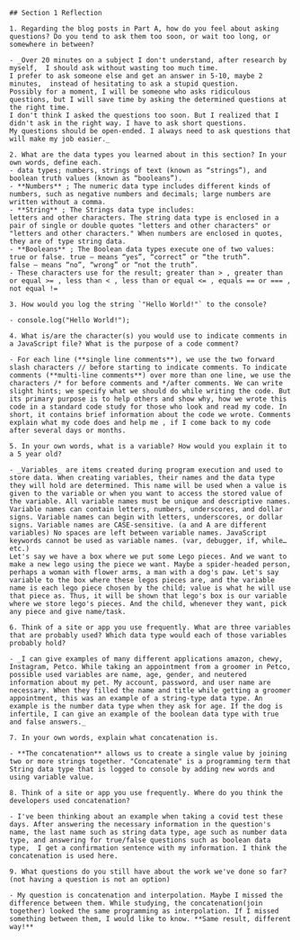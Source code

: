     ## Section 1 Reflection

    1. Regarding the blog posts in Part A, how do you feel about asking questions? Do you tend to ask them too soon, or wait too long, or somewhere in between?

    - _Over 20 minutes on a subject I don't understand, after research by myself,  I should ask without wasting too much time.
    I prefer to ask someone else and get an answer in 5-10, maybe 2 minutes,  instead of hesitating to ask a stupid question.
    Possibly for a moment, I will be someone who asks ridiculous questions, but I will save time by asking the determined questions at the right time.
    I don't think I asked the questions too soon. But I realized that I didn't ask in the right way. I have to ask short questions.
    My questions should be open-ended. I always need to ask questions that will make my job easier._

    2. What are the data types you learned about in this section? In your own words, define each.
    - data types; numbers, strings of text (known as “strings”), and boolean truth values (known as “booleans”).
    - **Numbers** ; The numeric data type includes different kinds of numbers, such as negative numbers and decimals; large numbers are written without a comma.
    - **String** ; The Strings data type includes:
    letters and other characters. The string data type is enclosed in a pair of single or double quotes "letters and other characters" or "letters and other characters." When numbers are enclosed in quotes, they are of type string data.
    - **Booleans** ; The Boolean data types execute one of two values: true or false. true – means “yes”, “correct” or “the truth”.
    false – means “no”, “wrong” or “not the truth”.
    - These characters use for the result; greater than > , greater than or equal >= , less than < , less than or equal <= , equals == or === , not equal !=

    3. How would you log the string `"Hello World!"` to the console?

    - console.log("Hello World!");

    4. What is/are the character(s) you would use to indicate comments in a JavaScript file? What is the purpose of a code comment?

    - For each line (**single line comments**), we use the two forward slash characters // before starting to indicate comments. To indicate comments (**multi-line comments**) over more than one line, we use the characters /* for before comments and */after comments. We can write slight hints; we specify what we should do while writing the code. But its primary purpose is to help others and show why, how we wrote this code in a standard code study for those who look and read my code. In short, it contains brief information about the code we wrote. Comments explain what my code does and help me , if I come back to my code after several days or months.

    5. In your own words, what is a variable? How would you explain it to a 5 year old?

    - _Variables_ are items created during program execution and used to store data. When creating variables, their names and the data type they will hold are determined. This name will be used when a value is given to the variable or when you want to access the stored value of the variable. All variable names must be unique and descriptive names. Variable names can contain letters, numbers, underscores, and dollar signs. Variable names can begin with letters, underscores, or dollar signs. Variable names are CASE-sensitive. (a and A are different variables) No spaces are left between variable names. JavaScript keywords cannot be used as variable names. (var, debugger, if, while…etc.)
    Let's say we have a box where we put some Lego pieces. And we want to make a new lego using the piece we want. Maybe a spider-headed person, perhaps a woman with flower arms, a man with a dog's paw. Let's say variable to the box where these legos pieces are, and the variable name is each lego piece chosen by the child; value is what he will use that piece as. Thus, it will be shown that lego's box is our variable where we store lego's pieces. And the child, whenever they want, pick any piece and give name/task.

    6. Think of a site or app you use frequently. What are three variables that are probably used? Which data type would each of those variables probably hold?

    - _I can give examples of many different applications amazon, chewy, Instagram, Petco. While taking an appointment from a groomer in Petco, possible used variables are name, age, gender, and neutered information about my pet. My account, password, and user name are necessary. When they filled the name and title while getting a groomer appointment, this was an example of a string-type data type. An example is the number data type when they ask for age. If the dog is infertile, I can give an example of the boolean data type with true and false answers._

    7. In your own words, explain what concatenation is.

    - **The concatenation** allows us to create a single value by joining two or more strings together. "Concatenate" is a programming term that String data type that is logged to console by adding new words and using variable value.

    8. Think of a site or app you use frequently. Where do you think the developers used concatenation?

    - I've been thinking about an example when taking a covid test these days. After answering the necessary information in the question's name, the last name such as string data type, age such as number data type, and answering for true/false questions such as boolean data type,  I get a confirmation sentence with my information. I think the concatenation is used here.

    9. What questions do you still have about the work we've done so far? (not having a question is not an option)

    - My question is concatenation and interpolation. Maybe I missed the difference between them. While studying, the concatenation(join together) looked the same programming as interpolation. If I missed something between them, I would like to know. **Same result, different way!**
